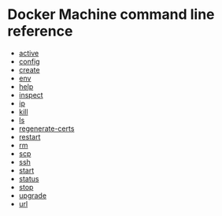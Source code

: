 <!--[metadata]>
+++
title = "Command line reference"
description = "Docker Machine Commands Overview"
keywords = ["machine, commands"]
[menu.main]
identifier="smn_machine_subcmds"
parent="workw_machine"
weight=80
+++
<![end-metadata]-->

# Docker Machine command line reference

-   [active](active.md)
-   [config](config.md)
-   [create](create.md)
-   [env](env.md)
-   [help](help.md)
-   [inspect](inspect.md)
-   [ip](ip.md)
-   [kill](kill.md)
-   [ls](ls.md)
-   [regenerate-certs](regenerate-certs.md)
-   [restart](restart.md)
-   [rm](rm.md)
-   [scp](scp.md)
-   [ssh](ssh.md)
-   [start](start.md)
-   [status](status.md)
-   [stop](stop.md)
-   [upgrade](upgrade.md)
-   [url](url.md)
